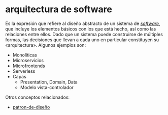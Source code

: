 # arquitectura de software

Es la expresión que refiere al diseño abstracto de un sistema de *[software](software.md)*, que incluye los elementos básicos con los que está hecho, así como las relaciones entre ellos. Dado que un sistema puede construirse de múltiples formas, las decisiones que llevan a cada uno en particular constituyen su «arquitectura». Algunos ejemplos son:

* Monolíticas
* Microservicios
* Microfrontends
* Serverless
* Capas
  * Presentation, Domain, Data
  * Modelo vista-controlador

Otros conceptos relacionados:

* [patron-de-diseño](patron-de-dise%C3%B1o.md)
